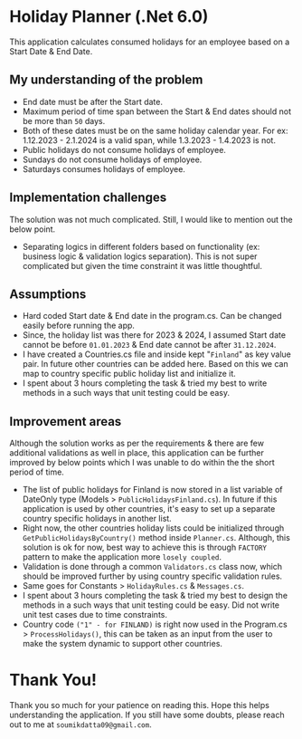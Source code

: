 # Holiday Planner (.Net 6.0)

This application calculates consumed holidays for an employee based on a Start Date & End Date.


## My understanding of the problem

- End date must be after the Start date.
- Maximum period of time span between the Start & End dates should not be more than `50` days.
- Both of these dates must be on the same holiday calendar year. For ex: 1.12.2023 - 2.1.2024 is a valid span, while 1.3.2023 - 1.4.2023 is not.
- Public holidays do not consume holidays of employee.
- Sundays do not consume holidays of employee.
- Saturdays consumes holidays of employee.


## Implementation challenges

The solution was not much complicated. Still, I would like to mention out the below point.

- Separating logics in different folders based on functionality (ex: business logic & validation logics separation). This is not super complicated but given the time constraint it was little thoughtful.


## Assumptions

- Hard coded Start date & End date in the program.cs. Can be changed easily before running the app.
- Since, the holiday list was there for 2023 & 2024, I assumed Start date cannot be before `01.01.2023` & End date cannot be after `31.12.2024`.
- I have created a Countries.cs file and inside kept "`Finland`" as key value pair. In future other countries can be added here. Based on this we can map to country specific public holiday list and initialize it.
- I spent about 3 hours completing the task & tried my best to write methods in a such ways that unit testing could be easy.


## Improvement areas

Although the solution works as per the requirements & there are few additional validations as well in place, this application can be further improved by below points which I was unable to do within the the short period of time.

- The list of public holidays for Finland is now stored in a list variable of DateOnly type (Models > `PublicHolidaysFinland.cs`). In future if this application is used by other countries, it's easy to set up a separate country specific holidays in another list.
- Right now, the other countries holiday lists could be initialized through `GetPublicHolidaysByCountry()` method inside `Planner.cs`. Although, this solution is ok for now, best way to achieve this is through `FACTORY` pattern to make the application more `losely coupled`.
- Validation is done through a common `Validators.cs` class now, which should be improved further by using country specific validation rules.
- Same goes for Constants > `HolidayRules.cs` & `Messages.cs`.
- I spent about 3 hours completing the task & tried my best to design the methods in a such ways that unit testing could be easy. Did not write unit test cases due to time constraints.
- Country code `("1" - for FINLAND)` is right now used in the Program.cs > `ProcessHolidays()`, this can be taken as an input from the user to make the system dynamic to support other countries.




# Thank You!

Thank you so much for your patience on reading this. Hope this helps understanding the application. If you still have some doubts, please reach out to me at `soumikdatta09@gmail.com`.
